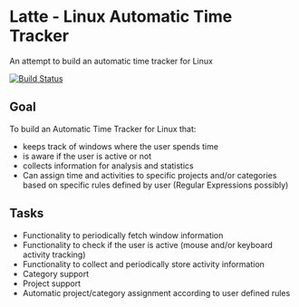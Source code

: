 Latte - Linux Automatic Time Tracker
============================

An attempt to build an automatic time tracker for Linux

[![Build Status](https://secure.travis-ci.org/flakas/Latte.png)](http://travis-ci.org/flakas/Latte)

Goal
----

To build an Automatic Time Tracker for Linux that:

- keeps track of windows where the user spends time
- is aware if the user is active or not
- collects information for analysis and statistics
- Can assign time and activities to specific projects and/or categories based on
  specific rules defined by user (Regular Expressions possibly)

Tasks
-----

- Functionality to periodically fetch window information
- Functionality to check if the user is active (mouse and/or keyboard activity tracking)
- Functionality to collect and periodically store activity information
- Category support
- Project support
- Automatic project/category assignment according to user defined rules
